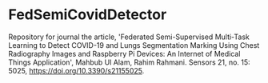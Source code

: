 # FedSemiCovidDetector
 Repository for journal the article, 'Federated Semi-Supervised Multi-Task Learning to Detect COVID-19 and Lungs Segmentation Marking Using Chest Radiography Images and Raspberry Pi Devices: An Internet of Medical Things Application', Mahbub Ul Alam, Rahim Rahmani. Sensors 21, no. 15: 5025, https://doi.org/10.3390/s21155025. 
